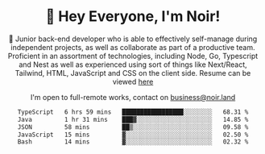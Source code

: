 <div align="center">

<h1 align="center">👋 Hey Everyone, I'm Noir! </h1>
  
<p>
  
 🎉 Junior back-end developer who is able to effectively self-manage during independent projects, as well as collaborate as part of a productive team. Proficient in an assortment of technologies, including Node, Go, Typescript and Nest as well as experienced using sort of things like Next/React, Tailwind, HTML, JavaScript and CSS on the client side. Resume can be viewed [here](https://cdn.noir.land/resume)

</p>
   
<p align="center">

  I'm open to full-remote works, contact on [business@noir.land](mailto:business@noir.land) 
 
 </p>
   

  
<!--START_SECTION:waka-->

```txt
TypeScript   6 hrs 59 mins   █████████████████░░░░░░░░   68.31 %
Java         1 hr 31 mins    ███▓░░░░░░░░░░░░░░░░░░░░░   14.85 %
JSON         58 mins         ██▒░░░░░░░░░░░░░░░░░░░░░░   09.58 %
JavaScript   15 mins         ▓░░░░░░░░░░░░░░░░░░░░░░░░   02.50 %
Bash         14 mins         ▓░░░░░░░░░░░░░░░░░░░░░░░░   02.32 %
```

<!--END_SECTION:waka-->
